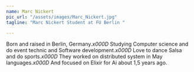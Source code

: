 ```yaml
---
name: Marc Nickert
pic_url: "/assets/images/Marc_Nickert.jpg"
tagline: "Marc Nickert Student at FU Berlin "

---
```

Born and raised in Berlin, Germany._x000D_
Studying Computer science and do event technic and Software development._x000D_
Love to dance Salsa and do sports._x000D_
They worked on distributed system in May languages._x000D_
And focused on Elixir for Ai about 1,5 years ago.
